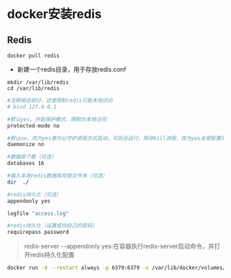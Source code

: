# docker安装redis

## Redis

 ```shell 
 docker pull redis
 ```

*  新建一个redis目录，用于存放redis.conf

```dos
mkdir /var/lib/redis
cd /var/lib/redis
```

```bash
#注释掉这部分，这是限制redis只能本地访问
# bind 127.0.0.1 

#默认yes，开启保护模式，限制为本地访问
protected-mode no 

#默认no，改为yes意为以守护进程方式启动，可后台运行，除非kill进程，改为yes会使配置文件方式启动redis失败
daemonize no

#数据库个数（可选）
databases 16 

#输入本地redis数据库存放文件夹（可选）
dir  ./ 

#redis持久化（可选）
appendonly yes 

logfile "access.log"

#redis持久化（设置成你自己的密码）
requirepass password
```

> redis-server --appendonly yes:在容器执行redis-server启动命令，并打开redis持久化配置



```bash
docker run -d --restart always -p 6379:6379 -v /var/lib/docker/volumes/redis/data:/data -v /usr/local/docker/redis/conf/redis.conf:/etc/redis/redis.conf --name myredis redis:xxx redis-server /etc/redis/redis.conf 
```

